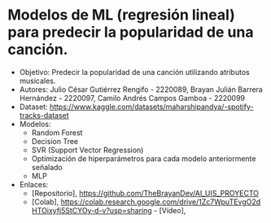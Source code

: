 # Modelos de ML (regresión lineal) para predecir la popularidad de una canción.
*  Objetivo: Predecir la popularidad de una canción utilizando atributos musicales.
*  Autores: Julio César Gutiérrez Rengifo - 2220089, Brayan Julián Barrera Hernández - 2220097, Camilo Andrés Campos Gamboa - 2220099
*  Dataset: https://www.kaggle.com/datasets/maharshipandya/-spotify-tracks-dataset
*  Modelos:
	- Random Forest
	- Decision Tree
	- SVR (Support Vector Regression)
	- Optimización de hiperparámetros para cada modelo anteriormente señalado
	- MLP
* Enlaces:
	- [Repositorio], https://github.com/TheBrayanDev/AI_UIS_PROYECTO
	- [Colab], https://colab.research.google.com/drive/1Zc7WpuTEvgO2dHTOixyfj5StCYOy-d-v?usp=sharing
	- [Vídeo],
